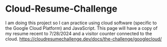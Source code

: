 # Cloud-Resume-Challenge
I am doing this project so I can practice using cloud software (specific to the Google Cloud Platform) and JavaScript. This page will have a copy of my resume recent to 7/28/2024 and a visitor counter connected to the cloud. https://cloudresumechallenge.dev/docs/the-challenge/googlecloud/
